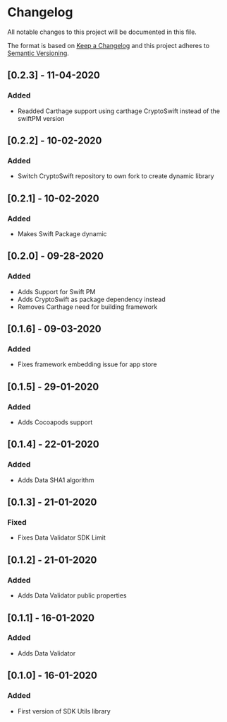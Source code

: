 # Changelog
All notable changes to this project will be documented in this file.

The format is based on [Keep a Changelog](http://keepachangelog.com/en/1.0.0/)
and this project adheres to [Semantic Versioning](http://semver.org/spec/v2.0.0.html).

## [0.2.3] - 11-04-2020
### Added
- Readded Carthage support using carthage CryptoSwift instead of the swiftPM version

## [0.2.2] - 10-02-2020
### Added
- Switch CryptoSwift repository to own fork to create dynamic library

## [0.2.1] - 10-02-2020
### Added
- Makes Swift Package dynamic

## [0.2.0] - 09-28-2020
### Added
- Adds Support for Swift PM
- Adds CryptoSwift as package dependency instead
- Removes Carthage need for building framework

## [0.1.6] - 09-03-2020
### Added
- Fixes framework embedding issue for app store

## [0.1.5] - 29-01-2020
### Added
- Adds Cocoapods support

## [0.1.4] - 22-01-2020
### Added
- Adds Data SHA1 algorithm

## [0.1.3] - 21-01-2020
### Fixed
- Fixes Data Validator SDK Limit

## [0.1.2] - 21-01-2020
### Added
- Adds Data Validator public properties

## [0.1.1] - 16-01-2020
### Added
- Adds Data Validator

## [0.1.0] - 16-01-2020
### Added
- First version of SDK Utils library
